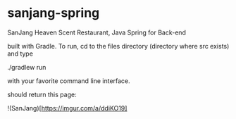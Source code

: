 # sanjang-spring
SanJang Heaven Scent Restaurant, Java Spring for Back-end

built with Gradle. To run, cd to the files directory (directory where src exists) and type

./gradlew run

with your favorite command line interface. 

should return this page: 

!(SanJang)[https://imgur.com/a/ddiKO19]
